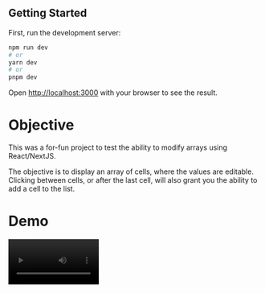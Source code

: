 ## Getting Started

First, run the development server:

```bash
npm run dev
# or
yarn dev
# or
pnpm dev
```

Open [http://localhost:3000](http://localhost:3000) with your browser to see the result.

# Objective
This was a for-fun project to test the ability to modify arrays using React/NextJS. 

The objective is to display an array of cells, where the values are editable. Clicking between cells, or after the last cell, will also grant you the ability to add a cell to the list.

# Demo
<video src='[public/demo.mp4](https://github.com/cdeck95/CellArrayReactBeginnerChallenge/blob/324e56071646721c2e72aa7ce86761507aaf7df1/public/demo.mp4)' width=180/>

